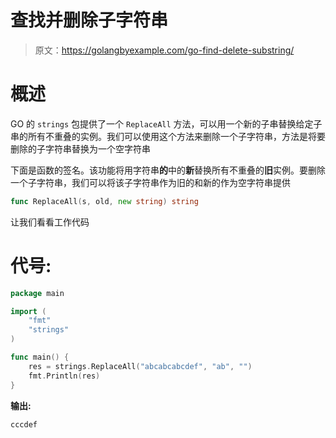 # 查找并删除子字符串

> 原文：<https://golangbyexample.com/go-find-delete-substring/>

# **概述**

GO 的 `strings` 包提供了一个 `ReplaceAll` 方法，可以用一个新的子串替换给定子串的所有不重叠的实例。我们可以使用这个方法来删除一个子字符串，方法是将要删除的子字符串替换为一个空字符串

下面是函数的签名。该功能将用字符串**的**中的**新**替换所有不重叠的**旧**实例。要删除一个子字符串，我们可以将该子字符串作为旧的和新的作为空字符串提供

```go
func ReplaceAll(s, old, new string) string
```

让我们看看工作代码

# **代号:**

```go
package main

import (
    "fmt"
    "strings"
)

func main() {
    res = strings.ReplaceAll("abcabcabcdef", "ab", "")
    fmt.Println(res)
}
```

**输出:**

```go
cccdef
```